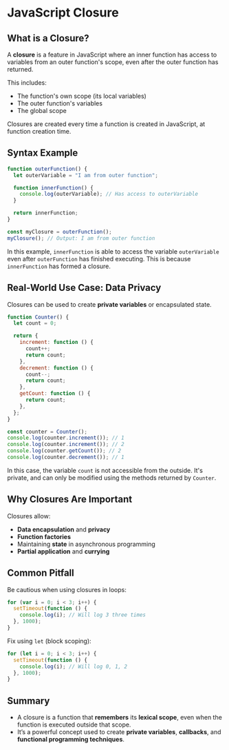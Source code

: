 # JavaScript Closure

## What is a Closure?

A **closure** is a feature in JavaScript where an inner function has access to variables from an outer function's scope, even after the outer function has returned.

This includes:

- The function's own scope (its local variables)
- The outer function's variables
- The global scope

Closures are created every time a function is created in JavaScript, at function creation time.

## Syntax Example

```javascript
function outerFunction() {
  let outerVariable = "I am from outer function";

  function innerFunction() {
    console.log(outerVariable); // Has access to outerVariable
  }

  return innerFunction;
}

const myClosure = outerFunction();
myClosure(); // Output: I am from outer function
```

In this example, `innerFunction` is able to access the variable `outerVariable` even after `outerFunction` has finished executing. This is because `innerFunction` has formed a closure.

## Real-World Use Case: Data Privacy

Closures can be used to create **private variables** or encapsulated state.

```javascript
function Counter() {
  let count = 0;

  return {
    increment: function () {
      count++;
      return count;
    },
    decrement: function () {
      count--;
      return count;
    },
    getCount: function () {
      return count;
    },
  };
}

const counter = Counter();
console.log(counter.increment()); // 1
console.log(counter.increment()); // 2
console.log(counter.getCount()); // 2
console.log(counter.decrement()); // 1
```

In this case, the variable `count` is not accessible from the outside. It's private, and can only be modified using the methods returned by `Counter`.

## Why Closures Are Important

Closures allow:

- **Data encapsulation** and **privacy**
- **Function factories**
- Maintaining **state** in asynchronous programming
- **Partial application** and **currying**

## Common Pitfall

Be cautious when using closures in loops:

```javascript
for (var i = 0; i < 3; i++) {
  setTimeout(function () {
    console.log(i); // Will log 3 three times
  }, 1000);
}
```

Fix using `let` (block scoping):

```javascript
for (let i = 0; i < 3; i++) {
  setTimeout(function () {
    console.log(i); // Will log 0, 1, 2
  }, 1000);
}
```

## Summary

- A closure is a function that **remembers** its **lexical scope**, even when the function is executed outside that scope.
- It’s a powerful concept used to create **private variables**, **callbacks**, and **functional programming techniques**.
